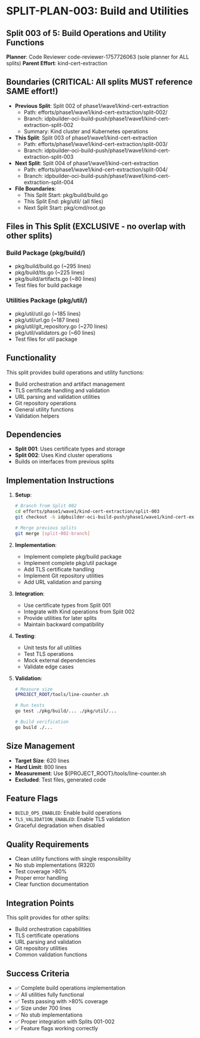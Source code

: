 # SPLIT-PLAN-003: Build and Utilities
## Split 003 of 5: Build Operations and Utility Functions
**Planner**: Code Reviewer code-reviewer-1757726063 (sole planner for ALL splits)
**Parent Effort**: kind-cert-extraction

<!-- ORCHESTRATOR METADATA PLACEHOLDER - DO NOT REMOVE -->
<!-- The orchestrator will add infrastructure metadata below: -->
<!-- WORKING_DIRECTORY, BRANCH, REMOTE, BASE_BRANCH, etc. -->
<!-- SW Engineers MUST read this metadata to navigate to the correct directory -->
<!-- END PLACEHOLDER -->

## Boundaries (CRITICAL: All splits MUST reference SAME effort!)
- **Previous Split**: Split 002 of phase1/wave1/kind-cert-extraction
  - Path: efforts/phase1/wave1/kind-cert-extraction/split-002/
  - Branch: idpbuilder-oci-build-push/phase1/wave1/kind-cert-extraction-split-002
  - Summary: Kind cluster and Kubernetes operations
- **This Split**: Split 003 of phase1/wave1/kind-cert-extraction
  - Path: efforts/phase1/wave1/kind-cert-extraction/split-003/
  - Branch: idpbuilder-oci-build-push/phase1/wave1/kind-cert-extraction-split-003
- **Next Split**: Split 004 of phase1/wave1/kind-cert-extraction
  - Path: efforts/phase1/wave1/kind-cert-extraction/split-004/
  - Branch: idpbuilder-oci-build-push/phase1/wave1/kind-cert-extraction-split-004
- **File Boundaries**:
  - This Split Start: pkg/build/build.go
  - This Split End: pkg/util/ (all files)
  - Next Split Start: pkg/cmd/root.go

## Files in This Split (EXCLUSIVE - no overlap with other splits)
### Build Package (pkg/build/)
- pkg/build/build.go (~295 lines)
- pkg/build/tls.go (~225 lines)
- pkg/build/artifacts.go (~80 lines)
- Test files for build package

### Utilities Package (pkg/util/)
- pkg/util/util.go (~185 lines)
- pkg/util/url.go (~187 lines)
- pkg/util/git_repository.go (~270 lines)
- pkg/util/validators.go (~60 lines)
- Test files for util package

## Functionality
This split provides build operations and utility functions:
- Build orchestration and artifact management
- TLS certificate handling and validation
- URL parsing and validation utilities
- Git repository operations
- General utility functions
- Validation helpers

## Dependencies
- **Split 001**: Uses certificate types and storage
- **Split 002**: Uses Kind cluster operations
- Builds on interfaces from previous splits

## Implementation Instructions
1. **Setup**:
   ```bash
   # Branch from Split 002
   cd efforts/phase1/wave1/kind-cert-extraction/split-003
   git checkout -b idpbuilder-oci-build-push/phase1/wave1/kind-cert-extraction-split-003
   
   # Merge previous splits
   git merge [split-002-branch]
   ```

2. **Implementation**:
   - Implement complete pkg/build package
   - Implement complete pkg/util package
   - Add TLS certificate handling
   - Implement Git repository utilities
   - Add URL validation and parsing

3. **Integration**:
   - Use certificate types from Split 001
   - Integrate with Kind operations from Split 002
   - Provide utilities for later splits
   - Maintain backward compatibility

4. **Testing**:
   - Unit tests for all utilities
   - Test TLS operations
   - Mock external dependencies
   - Validate edge cases

5. **Validation**:
   ```bash
   # Measure size
   $PROJECT_ROOT/tools/line-counter.sh
   
   # Run tests
   go test ./pkg/build/... ./pkg/util/...
   
   # Build verification
   go build ./...
   ```

## Size Management
- **Target Size**: 620 lines
- **Hard Limit**: 800 lines
- **Measurement**: Use ${PROJECT_ROOT}/tools/line-counter.sh
- **Excluded**: Test files, generated code

## Feature Flags
- `BUILD_OPS_ENABLED`: Enable build operations
- `TLS_VALIDATION_ENABLED`: Enable TLS validation
- Graceful degradation when disabled

## Quality Requirements
- Clean utility functions with single responsibility
- No stub implementations (R320)
- Test coverage >80%
- Proper error handling
- Clear function documentation

## Integration Points
This split provides for other splits:
- Build orchestration capabilities
- TLS certificate operations
- URL parsing and validation
- Git repository utilities
- Common validation functions

## Success Criteria
- ✅ Complete build operations implementation
- ✅ All utilities fully functional
- ✅ Tests passing with >80% coverage
- ✅ Size under 700 lines
- ✅ No stub implementations
- ✅ Proper integration with Splits 001-002
- ✅ Feature flags working correctly